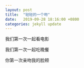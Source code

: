 ```yaml
---
layout: post
title:  "轻轻的一个吻"
date:   2019-09-28 18:16:00 +0800
categories: jekyll update
---
```


<p>我们第一次一起看电影</p>
<p>我们第一次一起吃晚餐</p>
<p>你第一次亲吻我的脸颊</p>